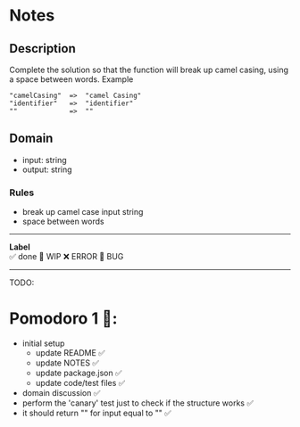 # Notes

## Description

Complete the solution so that the function will break up camel casing, using a space between words.
Example

```
"camelCasing"  =>  "camel Casing"
"identifier"   =>  "identifier"
""             =>  ""
```

## Domain

- input: string
- output: string

### Rules

- break up camel case input string
- space between words

---

**Label**  
✅ done 🚧 WIP ❌ ERROR 🐛 BUG

---

TODO:

# Pomodoro 1 🍅:

- initial setup
  - update README ✅
  - update NOTES ✅
  - update package.json ✅
  - update code/test files ✅
- domain discussion ✅
- perform the 'canary' test just to check if the structure works ✅
- it should return "" for input equal to "" ✅
